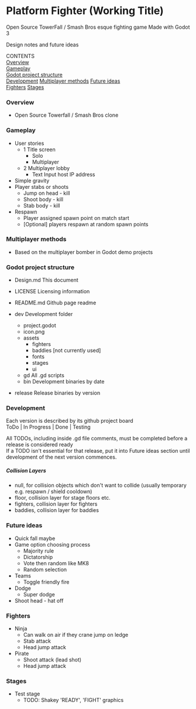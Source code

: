 # Platform Fighter (Working Title)
Open Source TowerFall / Smash Bros esque fighting game
Made with Godot 3

Design notes and future ideas

CONTENTS  
[Overview](#overview)  
[Gameplay](#gameplay)  
[Godot project structure](#godot-project-structure)  
[Development](#development)
[Multiplayer methods](#multiplayer-methods)
[Future ideas](#future-ideas)  
[Fighters](#fighters)
[Stages](#stages)
  
### Overview
- Open Source Towerfall / Smash Bros clone

### Gameplay
- User stories
	- 1 Title screen
		- Solo
		- Multiplayer
	- 2 Multiplayer lobby
		- Text Input host IP address
- Simple gravity
- Player stabs or shoots
	- Jump on head - kill
	- Shoot body - kill
	- Stab body - kill
- Respawn
	- Player assigned spawn point on match start
	- [Optional] players respawn at random spawn points

### Multiplayer methods
- Based on the multiplayer bomber in Godot demo projects

### Godot project structure
- Design.md
	This document
- LICENSE
	Licensing information
- README.md
	Github page readme
- dev
	Development folder
	- project.godot
	- icon.png
	- assets
		- fighters
		- baddies [not currently used]
		- fonts
		- stages
		- ui
	- gd
		All .gd scripts
	- bin
		Development binaries by date

- release
	Release binaries by version

### Development
Each version is described by its github project board  
ToDo | In Progress | Done | Testing  

All TODOs, including inside .gd file comments, must be completed before a release is considered ready  
If a TODO isn't essential for that release, put it into Future ideas section until development of the next version commences.  

##### Collision Layers
- null, for collision objects which don't want to collide (usually temporary e.g. respawn / shield cooldown)
- floor, collision layer for stage floors etc.
- fighters, collision layer for fighters
- baddies, collision layer for baddies


### Future ideas
- Quick fall maybe
- Game option choosing process
	- Majority rule
	- Dictatorship
	- Vote then random like MK8
	- Random selection
- Teams
	- Toggle friendly fire
- Dodge 
	- Super dodge
- Shoot head - hat off
	
### Fighters
- Ninja
	- Can walk on air if they crane jump on ledge
	- Stab attack
	- Head jump attack
- Pirate
	- Shoot attack (lead shot)
	- Head jump attack

### Stages
- Test stage
	- TODO: Shakey 'READY', 'FIGHT' graphics